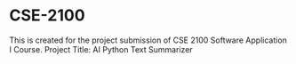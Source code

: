 # CSE-2100
This is created for the project submission of CSE 2100 Software Application I Course. 
Project Title: AI Python Text Summarizer
